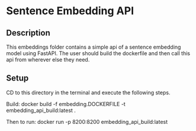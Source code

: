 # Sentence Embedding API

## Description

This embeddings folder contains a simple api of a sentence embedding model using FastAPI. The user should build the dockerfile and then call this api from wherever else they need.

## Setup

CD to this directory in the terminal and execute the following steps.

Build:
docker build -f embedding.DOCKERFILE -t embedding_api_build:latest .

Then to run:
docker run -p 8200:8200 embedding_api_build:latest
